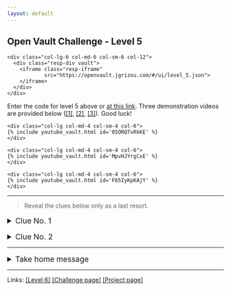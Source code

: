 ```yaml
---
layout: default
---
```


## Open Vault Challenge - Level 5

<div class="container">
  <div class="row align-items-center justify-content-center">

    <div class="col-lg-6 col-md-6 col-sm-6 col-12">
      <div class="resp-div vault">
        <iframe class="resp-iframe"
                src="https://openvault.jgrizou.com/#/ui/level_5.json">
        </iframe>
      </div>
    </div>

  </div>
</div>

Enter the code for level 5 above or [at this link](https://openvault.jgrizou.com/#/ui/level_5.json). Three demonstration videos are provided below ([[1]](https://www.youtube.com/embed/05ORQTvRkKE), [[2]](https://www.youtube.com/embed/MpvHJYrgCxE), [[3]](https://www.youtube.com/embed/F65IyKpKAjY)). Good luck!

<div class="container">
  <div class="row align-items-center justify-content-center">

    <div class="col-lg col-md-4 col-sm-4 col-6">
    {% include youtube_vault.html id='05ORQTvRkKE' %}
    </div>

    <div class="col-lg col-md-4 col-sm-4 col-6">
    {% include youtube_vault.html id='MpvHJYrgCxE' %}
    </div>

    <div class="col-lg col-md-4 col-sm-4 col-6">
    {% include youtube_vault.html id='F65IyKpKAjY' %}
    </div>

  </div>
</div>

---

> Reveal the clues below only as a last resort.

<details>
  <summary style="margin-top: 1rem; font-size: 1.10rem;">Clue No. 1</summary>

  <br>

  <p>See the code you are entering below or <a href="https://openvault.jgrizou.com/#/ui/level_5_visible.json">at this link</a>.</p>

  <div class="container">
    <div class="row align-items-center justify-content-center">

      <div class="col-lg-6 col-md-6 col-sm-6 col-12">
        <div class="resp-div vault">
          <iframe class="resp-iframe"
                  src="https://openvault.jgrizou.com/#/ui/level_5_visible.json">
          </iframe>
        </div>
      </div>

    </div>
  </div>

</details>

<details>
  <summary style="margin-top: 1rem; font-size: 1.10rem;">Clue No. 2</summary>

  <br>

  <p>Same as <a href="../level-4/">level 4</a> but with sketches.</p>

</details>

---

<details>
  <summary style="margin-top: 1rem; font-size: 1.10rem;">Take home message</summary>

  <br>

  <p>The principle is not limited to buttons, it works with sketches too. But contrary to buttons, sketches are never twice exactly the same.</p>

</details>

---

Links: [[Level 6]](../level-6/) [[Challenge page]](../) [[Project page]](../../)
